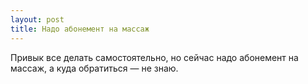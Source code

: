 ```yaml
---
layout: post 
title: Надо абонемент на массаж 
--- 
```

Привык все делать самостоятельно, но сейчас надо абонемент на массаж, а куда обратиться — не знаю.